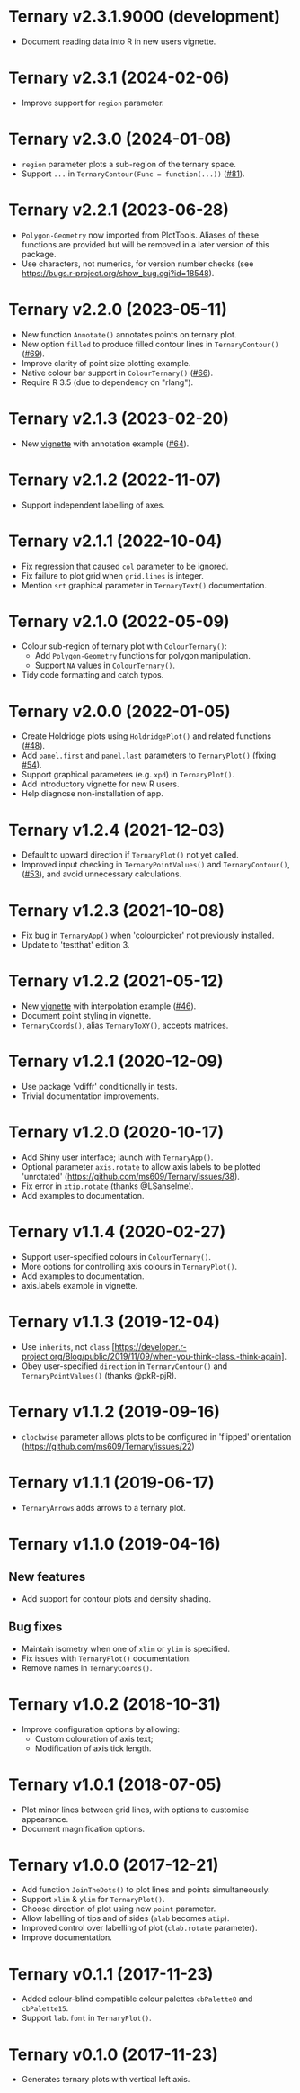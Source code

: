 # Ternary v2.3.1.9000 (development)
- Document reading data into R in new users vignette.

# Ternary v2.3.1 (2024-02-06)
- Improve support for `region` parameter.

# Ternary v2.3.0 (2024-01-08)
- `region` parameter plots a sub-region of the ternary space.
- Support `...`  in `TernaryContour(Func = function(...))`
   ([#81](https://github.com/ms609/Ternary/issues/81)).

# Ternary v2.2.1 (2023-06-28)
- `Polygon-Geometry` now imported from PlotTools. Aliases of these functions
  are provided but will be removed in a later version of this package.
- Use characters, not numerics, for version number checks
  (see <https://bugs.r-project.org/show_bug.cgi?id=18548>).

# Ternary v2.2.0 (2023-05-11)
- New function `Annotate()` annotates points on ternary plot.
- New option `filled` to produce filled contour lines in `TernaryContour()`
  ([#69](https://github.com/ms609/Ternary/issues/69)).
- Improve clarity of point size plotting example.
- Native colour bar support in `ColourTernary()`
   ([#66](https://github.com/ms609/Ternary/issues/66)).
- Require R 3.5 (due to dependency on "rlang").

# Ternary v2.1.3 (2023-02-20)
- New [vignette](https://ms609.github.io/Ternary/articles/annotation.html)
  with annotation example ([#64](https://github.com/ms609/Ternary/issues/64)).

# Ternary v2.1.2 (2022-11-07)
- Support independent labelling of axes.

# Ternary v2.1.1 (2022-10-04)
- Fix regression that caused `col` parameter to be ignored.
- Fix failure to plot grid when `grid.lines` is integer.
- Mention `srt` graphical parameter in `TernaryText()` documentation.

# Ternary v2.1.0 (2022-05-09)
- Colour sub-region of ternary plot with `ColourTernary()`:
  - Add `Polygon-Geometry` functions for polygon manipulation.
  - Support `NA` values in `ColourTernary()`.
- Tidy code formatting and catch typos.

# Ternary v2.0.0 (2022-01-05)
- Create Holdridge plots using `HoldridgePlot()` and related functions
  ([#48](https://github.com/ms609/Ternary/issues/48)).
- Add `panel.first` and `panel.last` parameters to `TernaryPlot()`
  (fixing [#54](https://github.com/ms609/Ternary/issues/54)).
- Support graphical parameters (e.g. `xpd`) in `TernaryPlot()`.
- Add introductory vignette for new R users.
- Help diagnose non-installation of app.

# Ternary v1.2.4 (2021-12-03)
- Default to upward direction if `TernaryPlot()` not yet called.
- Improved input checking in `TernaryPointValues()` and `TernaryContour()`,
  ([#53](https://github.com/ms609/Ternary/issues/53)),
  and avoid unnecessary calculations.

# Ternary v1.2.3 (2021-10-08)
- Fix bug in `TernaryApp()` when 'colourpicker' not previously installed.
- Update to 'testthat' edition 3.

# Ternary v1.2.2 (2021-05-12)
- New [vignette](https://ms609.github.io/Ternary/articles/interpolation.html)
  with interpolation example ([#46](https://github.com/ms609/Ternary/issues/46)).
- Document point styling in vignette.
- `TernaryCoords()`, alias `TernaryToXY()`, accepts matrices.

# Ternary v1.2.1 (2020-12-09)
- Use package 'vdiffr' conditionally in tests.
- Trivial documentation improvements.

# Ternary v1.2.0 (2020-10-17)
- Add Shiny user interface; launch with `TernaryApp()`.
- Optional parameter `axis.rotate` to allow axis labels to be plotted 'unrotated' 
   (https://github.com/ms609/Ternary/issues/38).
- Fix error in `xtip.rotate` (thanks @LSanselme).
- Add examples to documentation.

# Ternary v1.1.4 (2020-02-27)
- Support user-specified colours in `ColourTernary()`.
- More options for controlling axis colours in `TernaryPlot()`.
- Add examples to documentation.
- axis.labels example in vignette.

# Ternary v1.1.3 (2019-12-04)
- Use `inherits`, not `class` [https://developer.r-project.org/Blog/public/2019/11/09/when-you-think-class.-think-again].
- Obey user-specified `direction` in `TernaryContour()` and 
  `TernaryPointValues()` (thanks @pkR-pjR).

# Ternary v1.1.2 (2019-09-16)
 - `clockwise` parameter allows plots to be configured in 'flipped' orientation
   (https://github.com/ms609/Ternary/issues/22)

# Ternary v1.1.1 (2019-06-17)
 - `TernaryArrows` adds arrows to a ternary plot.

# Ternary v1.1.0 (2019-04-16)
## New features
 - Add support for contour plots and density shading.
 
## Bug fixes 
 - Maintain isometry when one of `xlim` or `ylim` is specified.
 - Fix issues with `TernaryPlot()` documentation.
 - Remove names in `TernaryCoords()`.

# Ternary v1.0.2 (2018-10-31)
 - Improve configuration options by allowing:
   - Custom colouration of axis text;
   - Modification of axis tick length.

# Ternary v1.0.1 (2018-07-05)
 - Plot minor lines between grid lines, with options to customise appearance.
 - Document magnification options.

# Ternary v1.0.0 (2017-12-21)
 - Add function `JoinTheDots()` to plot lines and points simultaneously.
 - Support `xlim` & `ylim` for `TernaryPlot()`.
 - Choose direction of plot using new `point` parameter.
 - Allow labelling of tips and of sides (`alab` becomes `atip`).
 - Improved control over labelling of plot (`clab.rotate` parameter).
 - Improve documentation.

# Ternary v0.1.1 (2017-11-23)
 - Added colour-blind compatible colour palettes `cbPalette8` and `cbPalette15`.
 - Support `lab.font` in `TernaryPlot()`.

# Ternary v0.1.0 (2017-11-23)
 - Generates ternary plots with vertical left axis.
